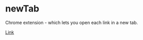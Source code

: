 # newTab
Chrome extension - which lets you open each link in a new tab.

[Link](https://chrome.google.com/webstore/detail/newtab/fphdhcblnidcioeanhhfcnjjddennkip/related?authuser=1)
